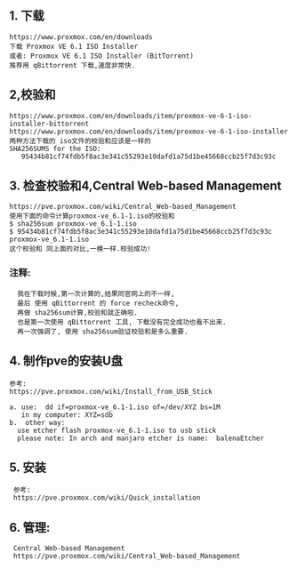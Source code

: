 
## 1. 下载 
    https://www.proxmox.com/en/downloads  
    下载 Proxmox VE 6.1 ISO Installer  
    或者: Proxmox VE 6.1 ISO Installer (BitTorrent)  
    推荐用 qBittorrent 下载,速度非常快.  
  
## 2,校验和  
    https://www.proxmox.com/en/downloads/item/proxmox-ve-6-1-iso-installer-bittorrent  
    https://www.proxmox.com/en/downloads/item/proxmox-ve-6-1-iso-installer  
    两种方法下载的 iso文件的校验和应该是一样的  
    SHA256SUMS for the ISO:  
       95434b81cf74fdb5f8ac3e341c55293e10dafd1a75d1be45668ccb25f7d3c93c  
     
## 3. 检查校验和4,Central Web-based Management
    https://pve.proxmox.com/wiki/Central_Web-based_Management  
    使用下面的命令计算proxmox-ve_6.1-1.iso的校验和   
    $ sha256sum proxmox-ve_6.1-1.iso   
    $ 95434b81cf74fdb5f8ac3e341c55293e10dafd1a75d1be45668ccb25f7d3c93c  proxmox-ve_6.1-1.iso  
    这个校验和 同上面的对比,一模一样.校验成功!  
   ### 注释: 
      我在下载时候,第一次计算的,结果同官网上的不一样,
      最后 使用 qBittorrent 的 force recheck命令,
      再做 sha256sum计算,校验和就正确啦.   
      也是第一次使用 qBittorrent 工具, 下载没有完全成功也看不出来.   
      再一次强调了, 使用 sha256sum验证校验和是多么重要.  
      
## 4. 制作pve的安装U盘  
    参考:  
    https://pve.proxmox.com/wiki/Install_from_USB_Stick  
    
    a. use:  dd if=proxmox-ve_6.1-1.iso of=/dev/XYZ bs=1M  
       in my computer: XYZ=sdb  
    b.  other way:  
      use etcher flash proxmox-ve_6.1-1.iso to usb stick  
      please note: In arch and manjaro etcher is name:  balenaEtcher  
    
    
## 5. 安装  
     参考:  
     https://pve.proxmox.com/wiki/Quick_installation  
   
## 6. 管理:
     Central Web-based Management  
     https://pve.proxmox.com/wiki/Central_Web-based_Management  
      


